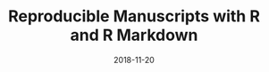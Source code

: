---
title: "Reproducible Manuscripts with R and R Markdown"
collection: talks
type: "Workshop"
venue: "Macquarie University"
date: 2018-11-20
location: "Sydney"
---